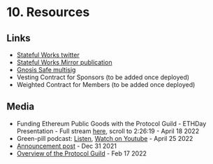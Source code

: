 # 10. Resources

## Links

- [Stateful Works twitter](https://twitter.com/StatefulWorks)
- [Stateful Works Mirror publication](https://stateful.mirror.xyz/)
- [Gnosis Safe multisig](https://gnosis-safe.io/app/eth:0xF6CBDd6Ea6EC3C4359e33de0Ac823701Cc56C6c4/balances)
- Vesting Contract for Sponsors (to be added once deployed)
- Weighted Contract for Members (to be added once deployed)

## Media

- Funding Ethereum Public Goods with the Protocol Guild - ETHDay Presentation - Full stream [here](https://streameth.tv/event/eth-day), scroll to 2:26:19 - April 18 2022
- Green-pill podcast: [Listen](https://availableon.com/greenpill), [Watch on Youtube](https://www.youtube.com/watch?v=VjE9a9COahc) - April 25 2022
- [Announcement post](https://stateful.mirror.xyz/mEDvFXGCKdDhR-N320KRtsq60Y2OPk8rHcHBCFVryXY) - Dec 31 2021
- [Overview of the Protocol Guild](https://www.youtube.com/watch?v=5EPRYXYQaIg) - Feb 17 2022
